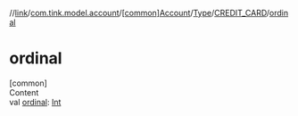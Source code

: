 //[link](../../../../index.md)/[com.tink.model.account](../../../index.md)/[[common]Account](../../index.md)/[Type](../index.md)/[CREDIT_CARD](index.md)/[ordinal](ordinal.md)



# ordinal  
[common]  
Content  
val [ordinal](ordinal.md): [Int](https://kotlinlang.org/api/latest/jvm/stdlib/kotlin/-int/index.html)  



